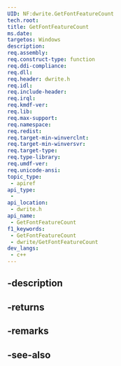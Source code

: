 ```yaml
---
UID: NF:dwrite.GetFontFeatureCount
tech.root: 
title: GetFontFeatureCount
ms.date: 
targetos: Windows
description: 
req.assembly: 
req.construct-type: function
req.ddi-compliance: 
req.dll: 
req.header: dwrite.h
req.idl: 
req.include-header: 
req.irql: 
req.kmdf-ver: 
req.lib: 
req.max-support: 
req.namespace: 
req.redist: 
req.target-min-winverclnt: 
req.target-min-winversvr: 
req.target-type: 
req.type-library: 
req.umdf-ver: 
req.unicode-ansi: 
topic_type:
 - apiref
api_type:
 - 
api_location:
 - dwrite.h
api_name:
 - GetFontFeatureCount
f1_keywords:
 - GetFontFeatureCount
 - dwrite/GetFontFeatureCount
dev_langs:
 - c++
---
```


## -description

## -returns

## -remarks

## -see-also

